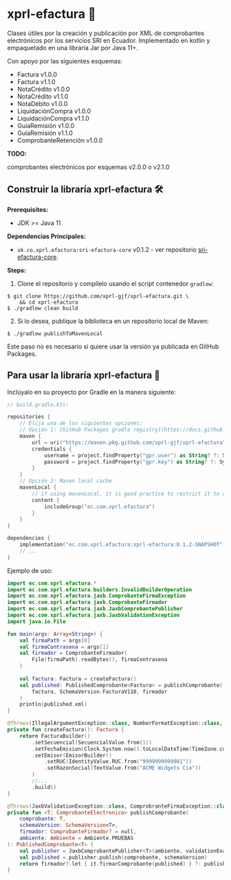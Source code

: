 # xprl-efactura :money_with_wings:

Clases útiles por la creación y publicación por XML de comprobantes electrónicos por los
servicios SRI en Ecuador. Implementado en kotlin y empaquetado en una libraría Jar por Java 11+.

Con apoyo por las siguientes esquemas:

* Factura v1.0.0
* Factura v1.1.0
* NotaCrédito v1.0.0
* NotaCrédito v1.1.0
* NotaDébito v1.0.0
* LiquidaciónCompra v1.0.0
* LiquidaciónCompra v1.1.0
* GuíaRemisión v1.0.0
* GuíaRemisión v1.1.0
* ComprobanteRetención v1.0.0

**TODO:**

comprobantes electrónicos por esquemas v2.0.0 o v2.1.0

## Construir la libraría xprl-efactura :hammer_and_wrench:

**Prerequisites:**
- JDK >= Java 11

**Dependencias Principales:**
- `uk.co.xprl.efactura:sri-efactura-core` v0.1.2 - ver repositorio [sri-efactura-core](https://github.com/xprl-gjf/sri-efactura-core).


**Steps:**
1) Clone el repositorio y compílelo usando el script contenedor `gradlew`:
```console
$ git clone https://github.com/xprl-gjf/xprl-efactura.git \
    && cd xprl-efactura
$ ./gradlew clean build
```

2) Si lo desea, publique la biblioteca en un repositorio local de Maven:
```console
$ ./gradlew publishToMavenLocal
```
Este paso no es necesario si quiere usar la versión ya publicada en GitHub Packages.

## Para usar la libraría xprl-efactura :jigsaw:

Inclúyalo en su proyecto por Gradle en la manera siguiente:

```kotlin
// build.gradle.kts:

repositories {
    // Elija una de los siguientes opciones:
    // Opción 1: [GitHub Packages gradle registry](https://docs.github.com/en/packages/working-with-a-github-packages-registry/working-with-the-gradle-registry)
    maven {
        url = uri("https://maven.pkg.github.com/xprl-gjf/xprl-efactura")
        credentials {
            username = project.findProperty("gpr.user") as String? ?: System.getenv("USERNAME")
            password = project.findProperty("gpr.key") as String? ?: System.getenv("TOKEN")
        }
    }
    // Opción 2: Maven local cache
    mavenLocal {
        // if using mavenLocal, it is good practice to restrict it to only specific libs/groups
        content {
            includeGroup("ec.com.xprl.efactura")
        }
    }
}

dependencies {
    implementation("ec.com.xprl.efactura:xprl-efactura:0.1.2-SNAPSHOT")
    // ...
}
```

Ejemplo de uso:

```kotlin
import ec.com.xprl.efactura.*
import ec.com.xprl.efactura.builders.InvalidBuilderOperation
import ec.com.xprl.efactura.jaxb.ComprobanteFirmaException
import ec.com.xprl.efactura.jaxb.ComprobanteFirmador
import ec.com.xprl.efactura.jaxb.JaxbComprobantePublisher
import ec.com.xprl.efactura.jaxb.JaxbValidationException
import java.io.File

fun main(args: Array<String>) {
    val firmaPath = args[0]
    val firmaContrasena = args[1]
    val firmador = ComprobanteFirmador(
        File(firmaPath).readBytes(), firmaContrasena
    )
    
    val factura: Factura = createFactura()
    val published: PublishedComprobante<Factura> = publishComprobante(
        factura, SchemaVersion.FacturaV110, firmador
    )
    println(published.xml)
}

@Throws(IllegalArgumentException::class, NumberFormatException::class, InvalidBuilderOperation::class)
private fun createFactura(): Factura {
    return FacturaBuilder()
        .setSecuencial(SecuencialValue.from(1))
        .setFechaEmision(Clock.System.now().toLocalDateTime(TimeZone.currentSystemDefault()).date)
        .setEmisor(EmisorBuilder()
            .setRUC(IdentityValue.RUC.from("9999999999001"))
            .setRazonSocial(TextValue.from("ACME Widgets Cia"))
        )
        //...
        .build()
}

@Throws(JaxbValidationException::class, ComprobranteFirmaException::class)
private fun <T: ComprobanteElectronico> publishComprobante(
    comprobante: T,
    schemaVersion: SchemaVersion<T>,
    firmador: ComprobanteFirmador? = null,
    ambiente: Ambiente = Ambiente.PRUEBAS
): PublishedComprobante<T> {
    val publisher = JaxbComprobantePublisher<T>(ambiente, validationEnabled=true)
    val published = publisher.publish(comprobante, schemaVersion)
    return firmador?.let { it.firmarComprobante(published) } ?: published
}

```
